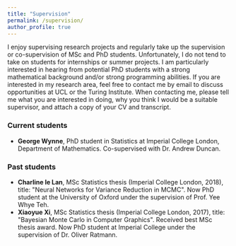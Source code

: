 ```yaml
---
title: "Supervision"
permalink: /supervision/
author_profile: true
---
```


I enjoy supervising research projects and regularly take up the supervision or co-supervision of MSc and PhD students. Unfortunately, I do not tend to take on students for internships or summer projects. I am particularly interested in hearing from potential PhD students with a strong mathematical background and/or strong programming abilities. If you are interested in my research area, feel free to contact me by email to discuss opportunities at UCL or the Turing Institute. When contacting me, please tell me what you are interested in doing, why you think I would be a suitable supervisor, and attach a copy of your CV and transcript.

### Current students

* **George Wynne**, PhD student in Statistics at Imperial College London, Department of Mathematics. Co-supervised with Dr. Andrew Duncan.

### Past students

* **Charline le Lan**, MSc Statistics thesis (Imperial College London, 2018), title: "Neural Networks for Variance Reduction in MCMC". Now PhD student at the University of Oxford under the supervision of Prof. Yee Whye Teh. 
* **Xiaoyue Xi**, MSc Statistics thesis (Imperial College London, 2017), title: "Bayesian Monte Carlo in Computer Graphics". Received best MSc thesis award. Now PhD student at Imperial College under the supervision of Dr. Oliver Ratmann. 
